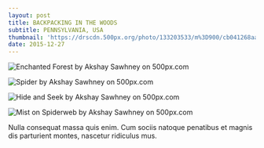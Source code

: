 ```yaml
---
layout: post
title: BACKPACKING IN THE WOODS
subtitle: PENNSYLVANIA, USA
thumbnail: 'https://drscdn.500px.org/photo/133203533/m%3D900/cb041268aab5023d588e7481cd926648'
date: 2015-12-27
---
```


<div class='pixels-photo'>
    <img src='https://drscdn.500px.org/photo/133203533/m%3D900/cb041268aab5023d588e7481cd926648' alt='Enchanted Forest by Akshay Sawhney on 500px.com'>
  <a href='https://500px.com/photo/133203533/enchanted-forest-by-akshay-sawhney' alt='Enchanted Forest by Akshay Sawhney on 500px.com'></a>
</div>
<script type='text/javascript' src='https://500px.com/embed.js'></script>

<div class='pixels-photo'>
  <p>
    <img src='https://drscdn.500px.org/photo/133635669/m%3D900/0a99edb962c1bf6ba432cd00b91dbe60' alt='Spider by Akshay Sawhney on 500px.com'>
  </p>
  <a href='https://500px.com/photo/133635669/spider-by-akshay-sawhney' alt='Spider by Akshay Sawhney on 500px.com'></a>
</div>
<script type='text/javascript' src='https://500px.com/embed.js'></script>

<div class='pixels-photo'>
  <p>
    <img src='https://drscdn.500px.org/photo/119032083/m%3D900/27eee4834eaa67b778b8ef2c2c986d76' alt='Hide and Seek by Akshay Sawhney on 500px.com'>
  </p>
  <a href='https://500px.com/photo/119032083/hide-and-seek-by-akshay-sawhney' alt='Hide and Seek by Akshay Sawhney on 500px.com'></a>
</div>
<script type='text/javascript' src='https://500px.com/embed.js'></script>

<div class='pixels-photo'>
  <p>
    <img src='https://drscdn.500px.org/photo/118689433/m%3D900/672e00c0ca10e0c72af1d91abd526b8c' alt='Mist on Spiderweb by Akshay Sawhney on 500px.com'>
  </p>
  <a href='https://500px.com/photo/118689433/mist-on-spiderweb-by-akshay-sawhney' alt='Mist on Spiderweb by Akshay Sawhney on 500px.com'></a>
</div>
<script type='text/javascript' src='https://500px.com/embed.js'></script>
Nulla consequat massa quis enim. Cum sociis natoque penatibus et magnis dis parturient montes, nascetur ridiculus mus.